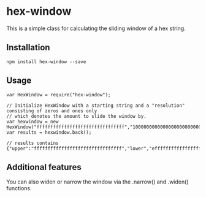 hex-window
=========

This is a simple class for calculating the sliding window of a hex string.

## Installation

    npm install hex-window --save

## Usage
    var HexWindow = require("hex-window");

    // Initialize HexWindow with a starting string and a "resolution" consisting of zeros and ones only 
    // which denotes the amount to slide the window by.
    var hexwindow = new HexWindow("ffffffffffffffffffffffffffffffff","10000000000000000000000000000000");
    var results = hexwindow.back();

    // results contains {"upper":"ffffffffffffffffffffffffffffffff","lower","efffffffffffffffffffffffffffffff"}

## Additional features

You can also widen or narrow the window via the .narrow() and .widen() functions.